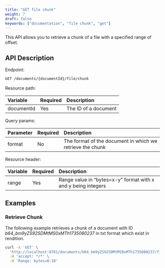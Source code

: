 ```yaml
---
title: "GET file chunk"
weight: 7
draft: false
keywords: ["documentation", "file chunk", "get"]
---
```


This API allows you to retrieve a chunk of a file with a specified range of offset.

## API Description

Endpoint:
```bash
GET /documents/{documentId}/file/chunk
```

Resource path:

| Variable    | Required | Description           |
|:------------|:---------|:----------------------|
| documentId  | Yes      | The ID of a document  |


Query params:

| Parameter  | Required | Description                                                |
|:-----------|:---------|:-----------------------------------------------------------|
| format     | No       | The format of the document in which we retrieve the chunk  |

Resource header:

| Variable | Required | Description                                                   |
|:---------|:---------|:--------------------------------------------------------------|
| range    | Yes      | Range value in “bytes=x-y” format with x and y being integers |

## Examples

### Retrieve Chunk

The following example retrieves a chunk of a document
with ID _b64_bm9yZS92SDMtMS0xMTh1735080237_ in txt format which exist in rendition.

```bash
curl -X 'GET' \
  'http://localhost:8761/documents/b64_bm9yZS92SDMtMS0xMTh1735080237/file/chunk?format=txt' \
  -H 'accept: */*' \
  -H 'Range: bytes=0-10'
```